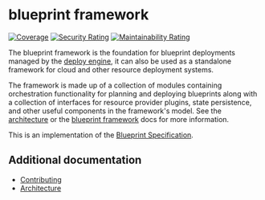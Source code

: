 # blueprint framework

[![Coverage](https://sonarcloud.io/api/project_badges/measure?project=newstack-cloud_bluelink-blueprint&metric=coverage)](https://sonarcloud.io/summary/new_code?id=newstack-cloud_bluelink-blueprint)
[![Security Rating](https://sonarcloud.io/api/project_badges/measure?project=newstack-cloud_bluelink-blueprint&metric=security_rating)](https://sonarcloud.io/summary/new_code?id=newstack-cloud_bluelink-blueprint)
[![Maintainability Rating](https://sonarcloud.io/api/project_badges/measure?project=newstack-cloud_bluelink-blueprint&metric=sqale_rating)](https://sonarcloud.io/summary/new_code?id=newstack-cloud_bluelink-blueprint)

The blueprint framework is the foundation for blueprint deployments managed by the [deploy engine](../deploy-engine), it can also be used as a standalone framework for cloud and other resource deployment systems.

The framework is made up of a collection of modules containing orchestration functionality for planning and deploying blueprints along with a collection of interfaces for resource provider plugins, state persistence, and other useful components in the framework's model. See the [architecture](docs/ARCHITECTURE.md) or the [blueprint framework](https://www.bluelink.dev/blueprint-framework/docs/intro) docs for more information.

This is an implementation of the [Blueprint Specification](https://bluelink.dev/docs/blueprint/specification).

## Additional documentation

- [Contributing](docs/CONTRIBUTING.md)
- [Architecture](docs/ARCHITECTURE.md)
